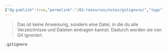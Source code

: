 ```yaml
---
{"dg-publish":true,"permalink":"/02-resources/notes/gitignore/","tags":["git/gitignore"],"noteIcon":"","updated":"2025-07-12T13:31:41.324+02:00"}
---
```


>Das ist keine Anweisung, sondern eine Datei, in die du alle Verzeichnisse und Dateien eintragen kannst. Dadurch werden sie von Git ignoriert.
```bash
.gitignore
```